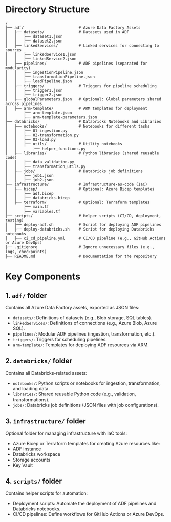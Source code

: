 # Directory Structure
```shell
/
├── adf/                        # Azure Data Factory Assets
│   ├── datasets/               # Datasets used in ADF
│   │   ├── dataset1.json
│   │   ├── dataset2.json
│   ├── linkedServices/         # Linked services for connecting to sources
│   │   ├── linkedService1.json
│   │   ├── linkedService2.json
│   ├── pipelines/              # ADF pipelines (separated for modularity)
│   │   ├── ingestionPipeline.json
│   │   ├── transformationPipeline.json
│   │   ├── loadPipeline.json
│   ├── triggers/               # Triggers for pipeline scheduling
│   │   ├── trigger1.json
│   │   ├── trigger2.json
│   ├── globalParameters.json   # Optional: Global parameters shared across pipelines
│   ├── arm-template/           # ARM templates for deployment
│       ├── arm-template.json
│       ├── arm-template-parameters.json
├── databricks/                 # Databricks Notebooks and Libraries
│   ├── notebooks/              # Notebooks for different tasks
│   │   ├── 01-ingestion.py
│   │   ├── 02-transformation.py
│   │   ├── 03-load.py
│   │   ├── utils/              # Utility notebooks
│   │       ├── helper_functions.py
│   ├── libraries/              # Python libraries (shared reusable code)
│   │   ├── data_validation.py
│   │   ├── transformation_utils.py
│   ├── jobs/                   # Databricks job definitions
│   │   ├── job1.json
│   │   ├── job2.json
├── infrastructure/             # Infrastructure-as-code (IaC)
│   ├── bicep/                  # Optional: Azure Bicep templates
│   │   ├── adf.bicep
│   │   ├── databricks.bicep
│   ├── terraform/              # Optional: Terraform templates
│       ├── main.tf
│       ├── variables.tf
├── scripts/                    # Helper scripts (CI/CD, deployment, testing)
│   ├── deploy-adf.sh           # Script for deploying ADF pipelines
│   ├── deploy-databricks.sh    # Script for deploying Databricks notebooks
│   ├── ci_cd_pipeline.yml      # CI/CD pipeline (e.g., GitHub Actions or Azure DevOps)
├── .gitignore                  # Ignore unnecessary files (e.g., logs, checkpoints)
├── README.md                   # Documentation for the repository
```

# Key Components
## 1. `adf/` folder
 Contains all Azure Data Factory assets, exported as JSON files:
- `datasets/`: Definitions of datasets (e.g., Blob storage, SQL tables).
- `linkedServices/`: Definitions of connections (e.g., Azure Blob, Azure SQL).
- `pipelines/`: Modular ADF pipelines (ingestion, transformation, etc.).
- `triggers/`: Triggers for scheduling pipelines.
- `arm-template/`: Templates for deploying ADF resources via ARM.

## 2. `databricks/` folder
Contains all Databricks-related assets:
- `notebooks/`: Python scripts or notebooks for ingestion, transformation, and loading data.
- `libraries/`: Shared reusable Python code (e.g., validation, transformations).
- `jobs/`: Databricks job definitions (JSON files with job configurations).

## 3. `infrastructure/` folder
Optional folder for managing infrastructure with IaC tools:
- Azure Bicep or Terraform templates for creating Azure resources like:
- ADF instance
- Databricks workspace
- Storage accounts
- Key Vault

## 4. `scripts/` folder
Contains helper scripts for automation:
- Deployment scripts: Automate the deployment of ADF pipelines and Databricks notebooks.
- CI/CD pipelines: Define workflows for GitHub Actions or Azure DevOps.

